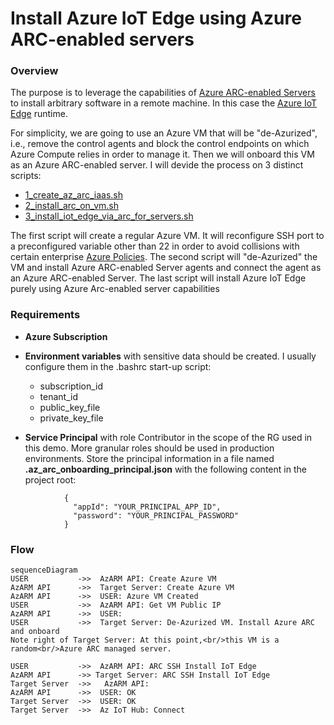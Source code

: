 # Install Azure IoT Edge using Azure ARC-enabled servers
### Overview ###
The purpose is to leverage the capabilities of [Azure ARC-enabled Servers](https://docs.microsoft.com/en-us/azure/azure-arc/servers/overview) to install arbitrary software in a remote machine. In this case the [Azure IoT Edge](https://docs.microsoft.com/en-us/azure/iot-edge/iot-edge-runtime?view=iotedge-1.4) runtime.

For simplicity, we are going to use an Azure VM that will be "de-Azurized", i.e., remove the control agents and block the control endpoints on which Azure Compute relies in order to manage it. Then we will onboard this VM  as an Azure ARC-enabled server. 
I will devide the process on 3 distinct scripts:

 - [1_create_az_arc_iaas.sh](https://github.com/SeryioGonzalez/install_iot_edge_with_arc_for_servers/blob/main/1_create_az_arc_iaas.sh "1_create_az_arc_iaas.sh")
 - [2_install_arc_on_vm.sh](https://github.com/SeryioGonzalez/install_iot_edge_with_arc_for_servers/blob/main/1_create_az_arc_iaas.sh "2_install_arc_on_vm.sh")
 - [3_install_iot_edge_via_arc_for_servers.sh](https://github.com/SeryioGonzalez/install_iot_edge_with_arc_for_servers/blob/main/3_install_iot_edge_via_arc_for_servers.sh "3_install_iot_edge_via_arc_for_servers.sh")

The first script will create a regular Azure VM. It will reconfigure SSH port to a preconfigured variable other than 22 in order to avoid collisions with certain enterprise [Azure Policies](https://docs.microsoft.com/en-us/azure/governance/policy/overview).
The second script will "de-Azurized" the VM and install Azure ARC-enabled Server agents and connect the agent as an Azure ARC-enabled Server.
The last script will install Azure IoT Edge purely using Azure Arc-enabled server capabilities

### Requirements
- **Azure Subscription**
- **Environment variables** with sensitive data should be created. I usually configure them in the .bashrc start-up script:
	- subscription_id
	- tenant_id
	- public_key_file
	- private_key_file
		
- **Service Principal** with role Contributor in the scope of the RG used in this demo. More granular roles should be used in production environments. Store the principal information in a file named **.az_arc_onboarding_principal.json** with the following content in the project root:
```
			{
			  "appId": "YOUR_PRINCIPAL_APP_ID",
			  "password": "YOUR_PRINCIPAL_PASSWORD"
			}
```
### Flow
```mermaid
sequenceDiagram
USER           ->>  AzARM API: Create Azure VM
AzARM API      ->>  Target Server: Create Azure VM
AzARM API      ->>  USER: Azure VM Created
USER           ->>  AzARM API: Get VM Public IP
AzARM API      ->>  USER: 
USER           ->>  Target Server: De-Azurized VM. Install Azure ARC and onboard
Note right of Target Server: At this point,<br/>this VM is a random<br/>Azure ARC managed server.

USER           ->>  AzARM API: ARC SSH Install IoT Edge
AzARM API      ->> Target Server: ARC SSH Install IoT Edge
Target Server  ->>   AzARM API: 
AzARM API      ->>  USER: OK
Target Server  ->>  USER: OK
Target Server  ->>  Az IoT Hub: Connect
```
